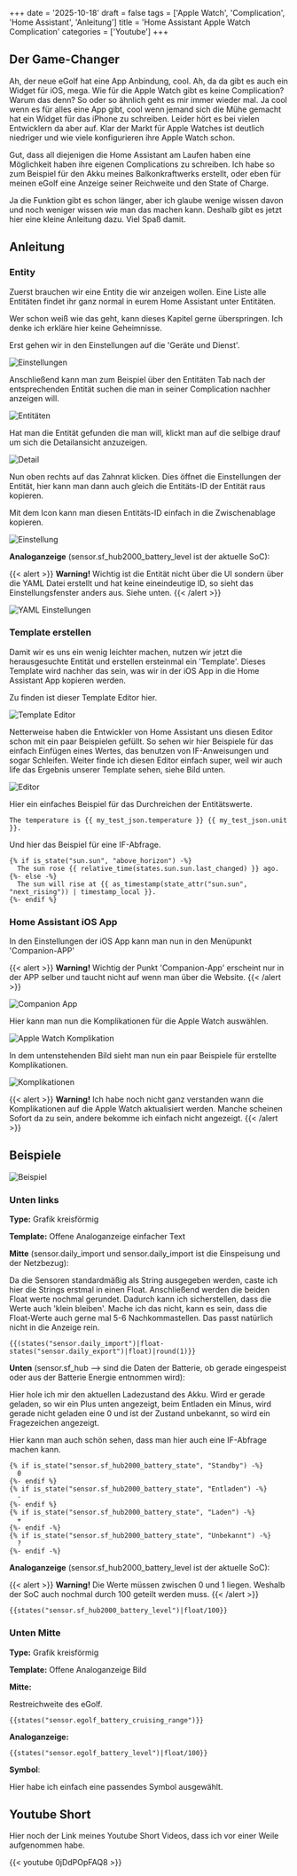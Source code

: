 +++
date = '2025-10-18'
draft = false
tags = ['Apple Watch', 'Complication', 'Home Assistant', 'Anleitung']
title = 'Home Assistant Apple Watch Complication'
categories = ['Youtube']
+++

## Der Game-Changer

Ah, der neue eGolf hat eine App Anbindung, cool. Ah, da da gibt es auch ein Widget für iOS, mega. Wie für die Apple Watch gibt es keine Complication? Warum das denn? So oder so ähnlich geht es mir immer wieder mal. Ja cool wenn es für alles eine App gibt, cool wenn jemand sich die Mühe gemacht hat ein Widget für das iPhone zu schreiben. Leider hört es bei vielen Entwicklern da aber auf. Klar der Markt für Apple Watches ist deutlich niedriger und wie viele konfigurieren ihre Apple Watch schon. 

Gut, dass all diejenigen die Home Assistant am Laufen haben eine Möglichkeit haben ihre eigenen Complications zu schreiben. Ich habe so zum Beispiel für den Akku meines Balkonkraftwerks erstellt, oder eben für meinen eGolf eine Anzeige seiner Reichweite und den State of Charge. 

Ja die Funktion gibt es schon länger, aber ich glaube wenige wissen davon und noch weniger wissen wie man das machen kann. Deshalb gibt es jetzt hier eine kleine Anleitung dazu. Viel Spaß damit. 

## Anleitung

### Entity

Zuerst brauchen wir eine Entity die wir anzeigen wollen. Eine Liste alle Entitäten findet ihr ganz normal in eurem Home Assistant unter Entitäten. 

Wer schon weiß wie das geht, kann dieses Kapitel gerne überspringen. Ich denke ich erkläre hier keine Geheimnisse. 

Erst gehen wir in den Einstellungen auf die 'Geräte und Dienst'. 

![Einstellungen](images/einstellungen.png "Einstellungen")

Anschließend kann man zum Beispiel über den Entitäten Tab nach der entsprechenden Entität suchen die man in seiner Complication nachher anzeigen will. 

![Entitäten](images/entitaeten.png "Liste alle Entitäten")

Hat man die Entität gefunden die man will, klickt man auf die selbige drauf um sich die Detailansicht anzuzeigen. 

![Detail](images/diagram.png "Detail Ansicht einer Entität")

Nun oben rechts auf das Zahnrat klicken. Dies öffnet die Einstellungen der Entität, hier kann man dann auch gleich die Entitäts-ID der Entität raus kopieren. 

Mit dem Icon kann man diesen Entitäts-ID einfach in die Zwischenablage kopieren.

![Einstellung](images/detail.png)

**Analoganzeige** (sensor.sf_hub2000_battery_level ist der aktuelle SoC):

{{< alert >}}
**Warning!** Wichtig ist die Entität nicht über die UI sondern über die YAML Datei erstellt und hat keine eineindeutige ID, so sieht das Einstellungsfenster anders aus. Siehe unten. 
{{< /alert >}}

![YAML Einstellungen](images/yaml-detail.png "YAML Entitätseinstellung")

### Template erstellen

Damit wir es uns ein wenig leichter machen, nutzen wir jetzt die herausgesuchte Entität und erstellen ersteinmal ein 'Template'. Dieses Template wird nachher das sein, was wir in der iOS App in die Home Assistant App kopieren werden. 

Zu finden ist dieser Template Editor hier.

![Template Editor](images/template.png "Template Editor")

Netterweise haben die Entwickler von Home Assistant uns diesen Editor schon mit ein paar Beispielen gefüllt. So sehen wir hier Beispiele für das einfach Einfügen eines Wertes, das benutzen von IF-Anweisungen und sogar Schleifen. Weiter finde ich diesen Editor einfach super, weil wir auch life das Ergebnis unserer Template sehen, siehe Bild unten. 

![Editor](images/template2.png "Editor mit Life-Anzeige")

Hier ein einfaches Beispiel für das Durchreichen der Entitätswerte. 

```
The temperature is {{ my_test_json.temperature }} {{ my_test_json.unit }}.
```

Und hier das Beispiel für eine IF-Abfrage. 

```
{% if is_state("sun.sun", "above_horizon") -%}
  The sun rose {{ relative_time(states.sun.sun.last_changed) }} ago.
{%- else -%}
  The sun will rise at {{ as_timestamp(state_attr("sun.sun", "next_rising")) | timestamp_local }}.
{%- endif %}
```

### Home Assistant iOS App

In den Einstellungen der iOS App kann man nun in den Menüpunkt 'Companion-APP'

{{< alert >}}
**Warning!** Wichtig der Punkt 'Companion-App' erscheint nur in der APP selber und taucht nicht auf wenn man über die Website.
{{< /alert >}}

![Companion App](images/ios1.PNG "Menüpunkt Companion-APP")

Hier kann man nun die Komplikationen für die Apple Watch auswählen. 

![Apple Watch Komplikation](images/ios2.PNG "Apple Watch Komplikationen")

In dem untenstehenden Bild sieht man nun ein paar Beispiele für erstellte Komplikationen.

![Komplikationen](images/ios3.PNG "Komplikationen")

{{< alert >}}
**Warning!** Ich habe noch nicht ganz verstanden wann die Komplikationen auf die Apple Watch aktualisiert werden. Manche scheinen Sofort da zu sein, andere bekomme ich einfach nicht angezeigt.
{{< /alert >}}

## Beispiele 
![Beispiel](featured.PNG "Unten links, ist die aktuelle Differenz zwischen dem Strom der aus dem Netz gekommen ist heute und dem Strom der eingespeist wurde. Unten in der Mitte ist die Reichweite meines eGolf")

### Unten links

**Type:** Grafik kreisförmig

**Template:** Offene Analoganzeige einfacher Text

**Mitte** (sensor.daily_import und sensor.daily_import ist die Einspeisung und der Netzbezug):

Da die Sensoren standardmäßig als String ausgegeben werden, caste ich hier die Strings erstmal in einen Float. Anschließend werden die beiden Float werte nochmal gerundet. Dadurch kann ich sicherstellen, dass die Werte auch 'klein bleiben'. Mache ich das nicht, kann es sein, dass die Float-Werte auch gerne mal 5-6 Nachkommastellen. Das passt natürlich nicht in die Anzeige rein. 

```
{{(states("sensor.daily_import")|float-states("sensor.daily_export")|float)|round(1)}}
```

**Unten** (sensor.sf_hub --> sind die Daten der Batterie, ob gerade eingespeist oder aus der Batterie Energie entnommen wird):

Hier hole ich mir den aktuellen Ladezustand des Akku. Wird er gerade geladen, so wir ein Plus unten angezeigt, beim Entladen ein Minus, wird gerade nicht geladen eine 0 und ist der Zustand unbekannt, so wird ein Fragezeichen angezeigt. 

Hier kann man auch schön sehen, dass man hier auch eine IF-Abfrage machen kann.

````
{% if is_state("sensor.sf_hub2000_battery_state", "Standby") -%}
  0
{%- endif %}
{% if is_state("sensor.sf_hub2000_battery_state", "Entladen") -%}
  -
{%- endif %}
{% if is_state("sensor.sf_hub2000_battery_state", "Laden") -%}
  +
{%- endif -%}
{% if is_state("sensor.sf_hub2000_battery_state", "Unbekannt") -%}
  ?
{%- endif -%}
````

**Analoganzeige** (sensor.sf_hub2000_battery_level ist der aktuelle SoC):

{{< alert >}}
**Warning!** Die Werte müssen zwischen 0 und 1 liegen. Weshalb der SoC auch nochmal durch 100 geteilt werden muss. 
{{< /alert >}}

```
{{states("sensor.sf_hub2000_battery_level")|float/100}}
```

### Unten Mitte

**Type:** Grafik kreisförmig

**Template:** Offene Analoganzeige Bild

**Mitte:**

Restreichweite des eGolf. 

```
{{states("sensor.egolf_battery_cruising_range")}}
```

**Analoganzeige:**

```
{{states("sensor.egolf_battery_level")|float/100}}
```

**Symbol**:

Hier habe ich einfach eine passendes Symbol ausgewählt. 

## Youtube Short

Hier noch der Link meines Youtube Short Videos, dass ich vor einer Weile aufgenommen habe. 

{{< youtube 0jDdPOpFAQ8 >}}
